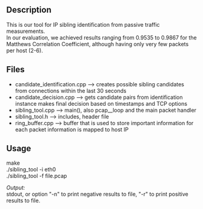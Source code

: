 ## Description
This is our tool for IP sibling identification from passive traffic measurements.<br>
In our evaluation, we achieved results ranging from 0.9535 to 0.9867 for the Matthews Correlation Coefficient, although having only very few packets per host (2-6).

## Files
- candidate\_identification.cpp		--> creates possible sibling candidates from connections within the last 30 seconds
- candidate\_decision.cpp			--> gets candidate pairs from identification instance
					   makes final decision based on timestamps and TCP options
- sibling\_tool.cpp			--> main(), also pcap__loop and the main packet handler
- sibling\_tool.h				--> includes, header file
- ring\_buffer.cpp				--> buffer that is used to store important information for each packet information is mapped to host IP
					   
## Usage

make<br>
./sibling\_tool -i eth0<br>
./sibling\_tool -f file.pcap

*Output:*<br>
stdout, or option "-n" to print negative results to file, "-r" to print positive results to file.
